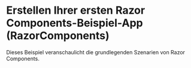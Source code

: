 # <a name="build-your-first-razor-components-app-sample-razorcomponents"></a>Erstellen Ihrer ersten Razor Components-Beispiel-App (RazorComponents)

Dieses Beispiel veranschaulicht die grundlegenden Szenarien von Razor Components.
